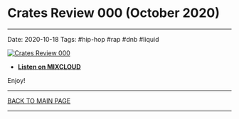 # Crates Review 000 (October 2020)

----

Date: 2020-10-18
Tags: #hip-hop #rap #dnb #liquid

[![Crates Review 000](https://thumbnailer.mixcloud.com/unsafe/300x300/profile/8/d/b/7/a644-4d3d-42e9-a29c-c47fd6042d8e)](https://www.mixcloud.com/hopbit/eksperymenty-2020-10-18/)

* [**Listen on MIXCLOUD**](https://www.mixcloud.com/hopbit/eksperymenty-2020-10-18/)


Enjoy!

----

[BACK TO MAIN PAGE](./README.md)

----
